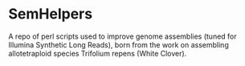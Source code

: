 # SemHelpers
A repo of perl scripts used to improve genome assemblies (tuned for Illumina Synthetic Long Reads), born from the work on assembling allotetraploid species Trifolium repens (White Clover).
